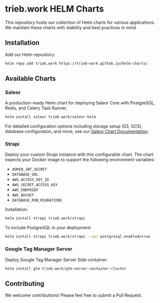 # trieb.work HELM Charts

This repository hosts our collection of Helm charts for various applications. We maintain these charts with stability and best practices in mind.

## Installation

Add our Helm repository:

```bash
helm repo add trieb.work https://trieb-work.github.io/helm-charts/
```

## Available Charts

### Saleor

A production-ready Helm chart for deploying Saleor Core with PostgreSQL, Redis, and Celery Task Runner.

```bash
helm install saleor trieb.work/saleor-helm
```

For detailed configuration options including storage setup (S3, GCS), database configuration, and more, see our [Saleor Chart Documentation](charts/saleor/README.md).

### Strapi

Deploy your custom Strapi instance with this configurable chart. The chart expects your Docker image to support the following environment variables:

- `ADMIN_JWT_SECRET`
- `DATABASE_URL`
- `AWS_ACCESS_KEY_ID`
- `AWS_SECRET_ACCESS_KEY`
- `AWS_ENDPOINT`
- `AWS_BUCKET`
- `DATABASE_RUN_MIGRATIONS`

Installation:
```bash
helm install strapi trieb.work/strapi
```

To include PostgreSQL in your deployment:
```bash
helm install strapi trieb.work/strapi --set postgresql.enabled=true
```


### Google Tag Manager Server

Deploy Google Tag Manager Server Side container:
```bash
helm install gtm trieb.work/gtm-server-container-cluster
```

## Contributing

We welcome contributions! Please feel free to submit a Pull Request.
